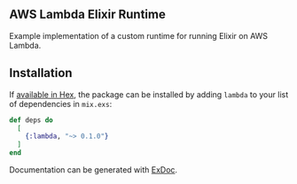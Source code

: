 ## AWS Lambda Elixir Runtime

Example implementation of a custom runtime for running Elixir on AWS Lambda.

## Installation

If [available in Hex](https://hex.pm/docs/publish), the package can be installed
by adding `lambda` to your list of dependencies in `mix.exs`:

```elixir
def deps do
  [
    {:lambda, "~> 0.1.0"}
  ]
end
```

Documentation can be generated with
[ExDoc](https://github.com/elixir-lang/ex_doc).


